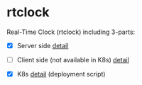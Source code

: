 # rtclock

Real-Time Clock (rtclock) including 3-parts:

 - [x] Server side [detail](server/README.md)
 - [ ] Client side (not available in K8s) [detail](client/README.md)
 - [x] K8s [detail](k8s/README.md) (deployment script)

